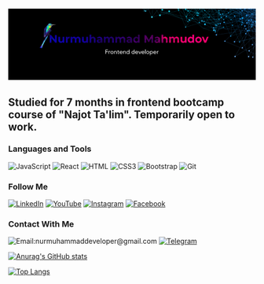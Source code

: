 [![Header](https://github.com/mukhammadyn/mukhammadyn/blob/main/assets/guthub-header.png)](https://t.me/mukhammadyn)

## Studied for 7 months in frontend bootcamp course of "Najot Ta'lim". Temporarily open to work.

### Languages and Tools

![JavaScript](https://img.shields.io/badge/-JavaScript-082032?style=for-the-badge&logo=JavaScript&logoColor=#FEC260)
![React](https://img.shields.io/badge/-React-082032?style=for-the-badge&logo=React&logoColor=#61DAFB)
![HTML](https://img.shields.io/badge/-HTML5-082032?style=for-the-badge&logo=HTML5&logoColor=#185ADB)
![CSS3](https://img.shields.io/badge/-CSS3-082032?style=for-the-badge&logo=CSS3&logoColor=1572B6)
![Bootstrap](https://img.shields.io/badge/-Bootstrap-082032?style=for-the-badge&logo=Bootstrap&logoColor=#7952B3)
![Git](https://img.shields.io/badge/-Git-082032?style=for-the-badge&logo=Git&logoColor=#F05032)


### Follow Me

[![LinkedIn](https://img.shields.io/badge/-LinkedIn-082032?style=for-the-badge&logo=LinkedIn&logoColor=0A66C2)](https://www.linkedin.com/in/nurmuhammad-mahmud-455bb2208)
[![YouTube](https://img.shields.io/badge/-YouTube-082032?style=for-the-badge&logo=YouTube&logoColor=FF0000)](https://www.youtube.com/channel/UCCOMpakRNl4sQwngPpjqUfQ)
[![Instagram](https://img.shields.io/badge/-Instagram-082032?style=for-the-badge&logo=Instagram&logoColor=#E4405F)](https://www.instagram.com/nurmuhammad_maxmudov)
[![Facebook](https://img.shields.io/badge/-Facebook-082032?style=for-the-badge&logo=Facebook&logoColor=#1877F2)](https://www.facebook.com/mukhammadyn)


### Contact With Me

![Email:nurmuhammaddeveloper@gmail.com](https://img.shields.io/badge/-nurmuhammaddeveloper@gmail.com-082032?style=for-the-badge&logo=Gmail&logoColor=#EA4335)
[![Telegram](https://img.shields.io/badge/-Telegram-082032?style=for-the-badge&logo=Telegram&logoColor=#26A5E4)](https://t.me/mukhammadyn)


[![Anurag's GitHub stats](https://github-readme-stats.vercel.app/api?username=mukhammadyn&show_icons=true&theme=react)](https://github.com/anuraghazra/github-readme-stats)

[![Top Langs](https://github-readme-stats.vercel.app/api/top-langs/?username=mukhammadyn&langs_count=8&theme=react)](https://github.com/anuraghazra/github-readme-stats)
